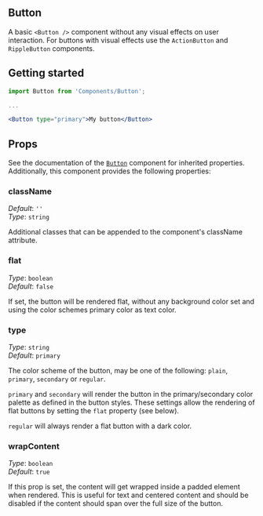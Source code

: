 Button
---
A basic `<Button />` component without any visual effects on user interaction. For buttons with visual effects use the `ActionButton` and `RippleButton` components.

## Getting started

```jsx
import Button from 'Components/Button';

...

<Button type="primary">My button</Button>
```

## Props

See the documentation of the [`Button`](https://github.com/shopgate/pwa-common/blob/master/components/Button/README.md) component for inherited properties. Additionally, this component provides the following properties:

### className
_Default_: `''`  
_Type_: `string`  

Additional classes that can be appended to the component's className attribute.

### flat

_Type_: `boolean`  
_Default_: `false`  

If set, the button will be rendered flat, without any background color set and using the color schemes primary color as text color.

### type

_Type_: `string`  
_Default_: `primary`  

The color scheme of the button, may be one of the following: `plain`, `primary`, `secondary` or `regular`.

`primary` and `secondary` will render the button in the primary/secondary color palette as defined in the button styles. These settings allow the rendering of flat buttons by setting the `flat` property (see below).

`regular` will always render a flat button with a dark color.

### wrapContent

_Type_: `boolean`  
_Default_: `true`  

If this prop is set, the content will get wrapped inside a padded element when rendered. This is useful for text and centered content and should be disabled if the content should span over the full size of the button.
